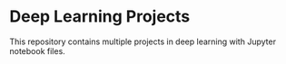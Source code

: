 # Deep Learning Projects

This repository contains multiple projects in deep learning with Jupyter notebook files.


